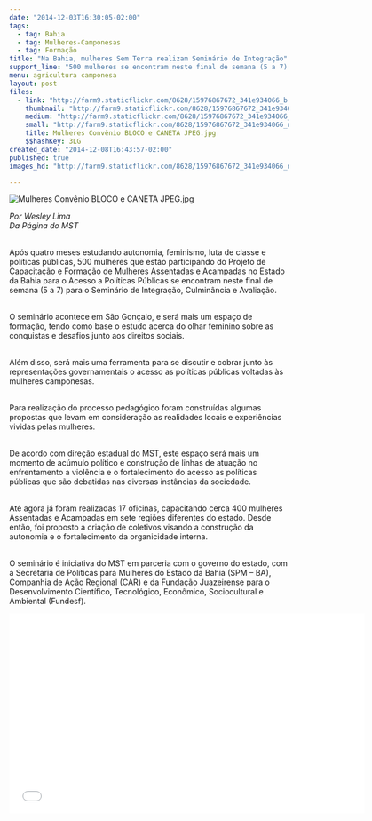 ```yaml
---
date: "2014-12-03T16:30:05-02:00"
tags:
  - tag: Bahia
  - tag: Mulheres-Camponesas
  - tag: Formação
title: "Na Bahia, mulheres Sem Terra realizam Seminário de Integração"
support_line: "500 mulheres se encontram neste final de semana (5 a 7) para o Seminário de Integração, Culminância e Avaliação."
menu: agricultura camponesa
layout: post
files:
  - link: "http://farm9.staticflickr.com/8628/15976867672_341e934066_b.jpg"
    thumbnail: "http://farm9.staticflickr.com/8628/15976867672_341e934066_t.jpg"
    medium: "http://farm9.staticflickr.com/8628/15976867672_341e934066_z.jpg"
    small: "http://farm9.staticflickr.com/8628/15976867672_341e934066_n.jpg"
    title: Mulheres Convênio BLOCO e CANETA JPEG.jpg
    $$hashKey: 3LG
created_date: "2014-12-08T16:43:57-02:00"
published: true
images_hd: "http://farm9.staticflickr.com/8628/15976867672_341e934066_n.jpg"

---
```

<p><img alt="Mulheres Convênio BLOCO e CANETA JPEG.jpg" src="http://farm9.staticflickr.com/8628/15976867672_341e934066_b.jpg" /></p>

<p><em>Por Wesley Lima<br />
Da P&aacute;gina do MST</em></p>

<p><br />
Ap&oacute;s quatro meses estudando autonomia, feminismo, luta de classe e pol&iacute;ticas p&uacute;blicas, 500 mulheres que est&atilde;o participando do Projeto de Capacita&ccedil;&atilde;o e Forma&ccedil;&atilde;o de Mulheres Assentadas e Acampadas no Estado da Bahia para o Acesso a Pol&iacute;ticas P&uacute;blicas se encontram neste final de semana (5 a 7) para o Semin&aacute;rio de Integra&ccedil;&atilde;o, Culmin&acirc;ncia e Avalia&ccedil;&atilde;o.</p>

<p><br />
O semin&aacute;rio acontece em S&atilde;o Gon&ccedil;alo, e ser&aacute; mais um espa&ccedil;o de forma&ccedil;&atilde;o, tendo como base o estudo acerca do olhar feminino sobre as conquistas e desafios junto aos direitos sociais.</p>

<p><br />
Al&eacute;m disso, ser&aacute; mais uma ferramenta para se discutir e cobrar junto &agrave;s representa&ccedil;&otilde;es governamentais o acesso as pol&iacute;ticas p&uacute;blicas voltadas &agrave;s mulheres camponesas.</p>

<p><br />
Para realiza&ccedil;&atilde;o do processo pedag&oacute;gico foram constru&iacute;das algumas propostas que levam em considera&ccedil;&atilde;o as realidades locais e experi&ecirc;ncias vividas pelas mulheres.</p>

<p><br />
De acordo com dire&ccedil;&atilde;o estadual do MST, este espa&ccedil;o ser&aacute; mais um momento de ac&uacute;mulo pol&iacute;tico e constru&ccedil;&atilde;o de linhas de atua&ccedil;&atilde;o no enfrentamento a viol&ecirc;ncia e o fortalecimento do acesso as pol&iacute;ticas p&uacute;blicas que s&atilde;o debatidas nas diversas inst&acirc;ncias da sociedade.&nbsp;</p>

<p><br />
At&eacute; agora j&aacute; foram realizadas 17 oficinas, capacitando cerca 400 mulheres Assentadas e Acampadas em sete regi&otilde;es diferentes do estado. Desde ent&atilde;o, foi proposto a cria&ccedil;&atilde;o de coletivos visando a constru&ccedil;&atilde;o da autonomia e o fortalecimento da organicidade interna.</p>

<p><br />
O semin&aacute;rio &eacute; iniciativa do MST em parceria com o governo do estado, com a Secretaria de Pol&iacute;ticas para Mulheres do Estado da Bahia (SPM &ndash; BA), Companhia de A&ccedil;&atilde;o Regional (CAR) e da Funda&ccedil;&atilde;o Juazeirense para o Desenvolvimento Cient&iacute;fico, Tecnol&oacute;gico, Econ&ocirc;mico, Sociocultural e Ambiental (Fundesf).</p>

<p><iframe allowfullscreen="" frameborder="0" height="360" src="//www.youtube.com/embed/8mV_1WVFSrc" width="640"></iframe></p>
